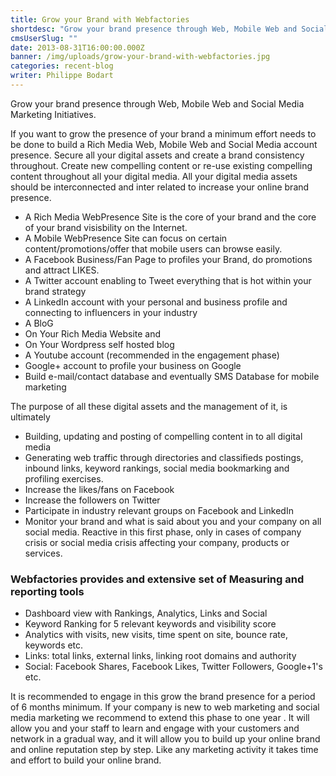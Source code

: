 ```yaml
---
title: Grow your Brand with Webfactories
shortdesc: "Grow your brand presence through Web, Mobile Web and Social Media Marketing Initiatives.  If you want to grow the presence of your brand a minimum effort needs to be done to build a Rich Media Web, Mobile Web and Social Media account presence. Secure all your digital assets and create a brand consistency throughout. Create new compelling content or re-use existing compelling content throughout all your digital media. All your digital media assets should be interconnected and inter related to increase your online brand presence."
cmsUserSlug: ""
date: 2013-08-31T16:00:00.000Z
banner: /img/uploads/grow-your-brand-with-webfactories.jpg
categories: recent-blog
writer: Philippe Bodart
---
```


Grow your brand presence through Web, Mobile Web and Social Media Marketing Initiatives.

If you want to grow the presence of your brand a minimum effort needs to be done to build a Rich Media Web, Mobile Web and Social Media account presence. Secure all your digital assets and create a brand consistency throughout. Create new compelling content or re-use existing compelling content throughout all your digital media. All your digital media assets should be interconnected and inter related to increase your online brand presence.

<ul class="circle-list"><li>A Rich Media WebPresence Site is the core of your brand and the core of your brand visisbility on the Internet.</li><li>A Mobile WebPresence Site can focus on certain content/promotions/offer that mobile users can browse easily.</li><li>A Facebook Business/Fan Page to profiles your Brand, do promotions and attract LIKES.</li><li>A Twitter account enabling to Tweet everything that is hot within your brand strategy</li><li>A LinkedIn account with your personal and business profile and connecting to influencers in your industry</li><li>A BloG</li><li>On Your Rich Media Website and</li><li>On Your Wordpress self hosted blog</li><li>A Youtube account (recommended in the engagement phase)</li><li>Google+ account to profile your business on Google</li><li>Build e-mail/contact database and eventually SMS Database for mobile marketing</li></ul>

The purpose of all these digital assets and the management of it, is ultimately 

<ul class="circle-list"><li>Building, updating and posting of compelling content in to all digital media</li><li>Generating web traffic through directories and classifieds postings, inbound links, keyword rankings, social media bookmarking and profiling exercises.</li><li>Increase the likes/fans on Facebook</li><li>Increase the followers on Twitter</li><li>Participate in industry relevant groups on Facebook and LinkedIn</li><li>Monitor your brand and what is said about you and your company on all social media. Reactive in this first phase, only in cases of company crisis or social media crisis affecting your company, products or services.</li></ul>

### Webfactories provides and extensive set of Measuring and reporting tools

<ul class="circle-list"><li>Dashboard view with Rankings, Analytics, Links and Social</li><li>Keyword Ranking for 5 relevant keywords and visibility score</li><li>Analytics with visits, new visits, time spent on site, bounce rate, keywords etc.</li><li>Links: total links, external links, linking root domains and authority</li><li>Social: Facebook Shares, Facebook Likes, Twitter Followers, Google+1's etc.</li></ul>

It is recommended to engage in this grow the brand presence for a period of 6 months minimum. If your company is new to web marketing and social media marketing we recommend to extend this phase to one year . It will allow you and your staff to learn and engage with your customers and network in a gradual way, and it will allow you to build up your online brand and online reputation step by step. Like any marketing activity it takes time and effort to build your online brand.